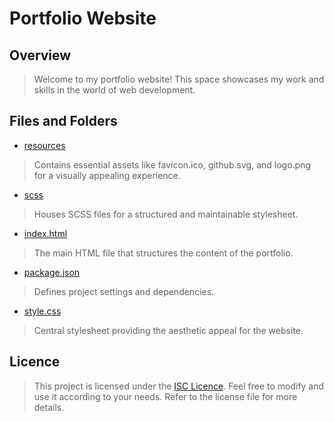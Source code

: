 # Portfolio Website

## Overview

> Welcome to my portfolio website! This space showcases my work and skills in the world of web development.

## Files and Folders

- [resources](resources)
> Contains essential assets like favicon.ico, github.svg, and logo.png for a visually appealing experience.

- [scss](scss)
> Houses SCSS files for a structured and maintainable stylesheet.

- [index.html](index.html)
> The main HTML file that structures the content of the portfolio.

- [package.json](package.json)
> Defines project settings and dependencies.

- [style.css](style.css)
> Central stylesheet providing the aesthetic appeal for the website.

## Licence

> This project is licensed under the [ISC Licence](LICENCE.md). Feel free to modify and use it according to your needs. Refer to the license file for more details.
